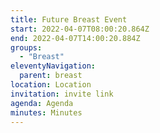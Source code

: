 ```yaml
---
title: Future Breast Event
start: 2022-04-07T08:00:20.864Z
end: 2022-04-07T14:00:20.884Z
groups:
  - "Breast"
eleventyNavigation:
  parent: breast
location: Location
invitation: invite link
agenda: Agenda
minutes: Minutes
---
```

